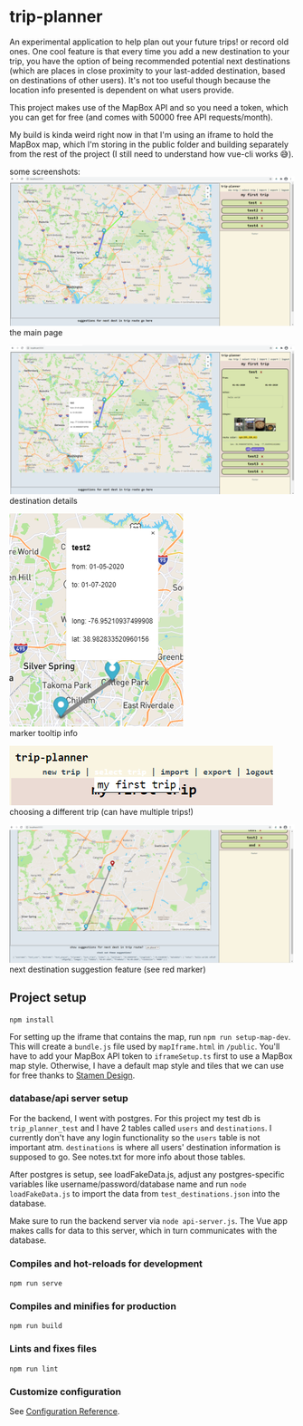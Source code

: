 # trip-planner    
    
An experimental application to help plan out your future trips! or record old ones. One cool feature is that every time you add a new destination to your trip, you have the option of being recommended potential next destinations (which are places in close proximity to your last-added destination, based on destinations of other users). It's not too useful though because the location info presented is dependent on what users provide.   
    
This project makes use of the MapBox API and so you need a token, which you can get for free (and comes with 50000 free API requests/month).    
    
My build is kinda weird right now in that I'm using an iframe to hold the MapBox map, which I'm storing in the public folder and building separately from the rest of the project (I still need to understand how vue-cli works 😅).       
    
some screenshots:    
![the main page](screenshots/screenshot.png)    
the main page    
    
![destination details](screenshots/screenshot2.png)    
destination details   
    
![marker tooltip](screenshots/screenshot4.png)    
marker tooltip info    
    
![trip dropdown menu](screenshots/screenshot3.png)    
choosing a different trip (can have multiple trips!)    
    
![next destination suggestions](screenshots/next-dest-suggestion.png)    
next destination suggestion feature (see red marker)    
    
## Project setup
```
npm install
```
    
For setting up the iframe that contains the map, run `npm run setup-map-dev`. This will create a `bundle.js` file used by `mapIframe.html` in `/public`. You'll have to add your MapBox API token to `iframeSetup.ts` first to use a MapBox map style. Otherwise, I have a default map style and tiles that we can use for free thanks to [Stamen Design](http://maps.stamen.com/#terrain/12/37.7706/-122.3782).    
    
### database/api server setup    
For the backend, I went with postgres. For this project my test db is `trip_planner_test` and I have 2 tables called `users` and `destinations`. I currently don't have any login functionality so the `users` table is not important atm. `destinations` is where all users' destination information is supposed to go. See notes.txt for more info about those tables. 

After postgres is setup, see loadFakeData.js, adjust any postgres-specific variables like username/password/database name and run `node loadFakeData.js` to import the data from `test_destinations.json` into the database.    

Make sure to run the backend server via `node api-server.js`. The Vue app makes calls for data to this server, which in turn communicates with the database.     
    
### Compiles and hot-reloads for development
```
npm run serve
```

### Compiles and minifies for production
```
npm run build
```

### Lints and fixes files
```
npm run lint
```

### Customize configuration
See [Configuration Reference](https://cli.vuejs.org/config/).
